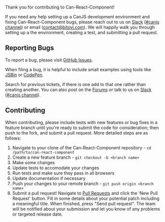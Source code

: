 Thank you for contributing to Can-React-Component!

If you need any help setting up a CanJS development environment and fixing Can-React-Component bugs, please reach out to us on [Slack](https://www.bitovi.com/community/slack) ([#canjs channel](https://bitovi-community.slack.com/messages/CFC22NZ8A)) or email (contact@bitovi.com).  We will happily walk you through setting up a the environment, creating a test, and submitting a pull request.

## Reporting Bugs

To report a bug, please visit [GitHub Issues](/canjs/can-react-component/issues).

When filing a bug, it is helpful to include small examples using tools like [JSBin][1] or [CodePen][2].

Search for previous tickets, if there is one add to that one rather than creating another. You can also post on the [Forums](https://forums.bitovi.com/c/canjs) or talk to us on [Slack](https://www.bitovi.com/community/slack) ([#canjs channel](https://bitovi-community.slack.com/messages/CFC22NZ8A)).

## Contributing

When contributing, please include tests with new features or bug fixes in a feature branch until you're ready to submit the code for consideration; then push to the fork, and submit a pull request. More detailed steps are as follows:

1. Navigate to your clone of the Can-React-Component repository - `cd /path/to/can-react-component`
2. Create a new feature branch - `git checkout -b <branch name>`
3. Make some changes
4. Update tests to accomodate your changes
5. Run tests and make sure they pass in all browsers
6. Update documentation if necessary
7. Push your changes to your remote branch - `git push origin <branch name>`
8. Submit a pull request! Navigate to [Pull Requests](/canjs/can-react-component/pulls) and click the 'New Pull Request' button. Fill in some details about your potential patch including a meaningful title. When finished, press "Send pull request". The team will be notified about your submission and let you know of any problems or targeted release date.

[1]: https://jsbin.com/
[2]: https://codepen.io/
